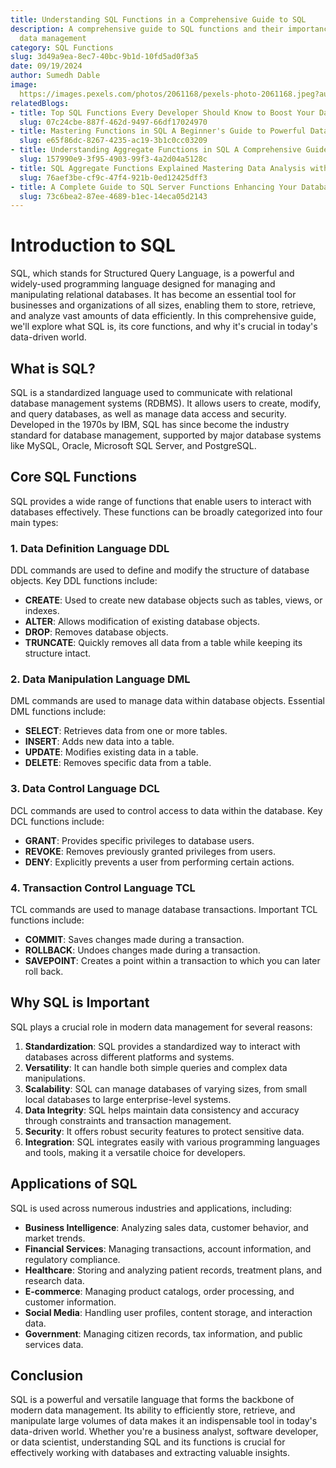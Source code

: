 ```yaml
---
title: Understanding SQL Functions in a Comprehensive Guide to SQL
description: A comprehensive guide to SQL functions and their importance in modern
  data management
category: SQL Functions
slug: 3d49a9ea-8ec7-40bc-9b1d-10fd5ad0f3a5
date: 09/19/2024
author: Sumedh Dable
image: 
  https://images.pexels.com/photos/2061168/pexels-photo-2061168.jpeg?auto=compress&cs=tinysrgb&w=600
relatedBlogs:
- title: Top SQL Functions Every Developer Should Know to Boost Your Database Skills
  slug: 07c24cbe-887f-462d-9497-66df17024970
- title: Mastering Functions in SQL A Beginner's Guide to Powerful Data Manipulation
  slug: e65f86dc-8267-4235-ac19-3b1c0cc03209
- title: Understanding Aggregate Functions in SQL A Comprehensive Guide
  slug: 157990e9-3f95-4903-99f3-4a2d04a5128c
- title: SQL Aggregate Functions Explained Mastering Data Analysis with SQL
  slug: 76aef3be-cf9c-47f4-921b-0ed12425dff3
- title: A Complete Guide to SQL Server Functions Enhancing Your Database Queries
  slug: 73c6bea2-87ee-4689-b1ec-14eca05d2143
---
```


# Introduction to SQL

SQL, which stands for Structured Query Language, is a powerful and widely-used programming language designed for managing and manipulating relational databases. It has become an essential tool for businesses and organizations of all sizes, enabling them to store, retrieve, and analyze vast amounts of data efficiently. In this comprehensive guide, we'll explore what SQL is, its core functions, and why it's crucial in today's data-driven world.

## What is SQL?

SQL is a standardized language used to communicate with relational database management systems (RDBMS). It allows users to create, modify, and query databases, as well as manage data access and security. Developed in the 1970s by IBM, SQL has since become the industry standard for database management, supported by major database systems like MySQL, Oracle, Microsoft SQL Server, and PostgreSQL.

## Core SQL Functions

SQL provides a wide range of functions that enable users to interact with databases effectively. These functions can be broadly categorized into four main types:

### 1. Data Definition Language DDL

DDL commands are used to define and modify the structure of database objects. Key DDL functions include:
- **CREATE**: Used to create new database objects such as tables, views, or indexes.
- **ALTER**: Allows modification of existing database objects.
- **DROP**: Removes database objects.
- **TRUNCATE**: Quickly removes all data from a table while keeping its structure intact.

### 2. Data Manipulation Language DML

DML commands are used to manage data within database objects. Essential DML functions include:
- **SELECT**: Retrieves data from one or more tables.
- **INSERT**: Adds new data into a table.
- **UPDATE**: Modifies existing data in a table.
- **DELETE**: Removes specific data from a table.

### 3. Data Control Language DCL

DCL commands are used to control access to data within the database. Key DCL functions include:
- **GRANT**: Provides specific privileges to database users.
- **REVOKE**: Removes previously granted privileges from users.
- **DENY**: Explicitly prevents a user from performing certain actions.

### 4. Transaction Control Language TCL

TCL commands are used to manage database transactions. Important TCL functions include:
- **COMMIT**: Saves changes made during a transaction.
- **ROLLBACK**: Undoes changes made during a transaction.
- **SAVEPOINT**: Creates a point within a transaction to which you can later roll back.

## Why SQL is Important

SQL plays a crucial role in modern data management for several reasons:
1. **Standardization**: SQL provides a standardized way to interact with databases across different platforms and systems.
2. **Versatility**: It can handle both simple queries and complex data manipulations.
3. **Scalability**: SQL can manage databases of varying sizes, from small local databases to large enterprise-level systems.
4. **Data Integrity**: SQL helps maintain data consistency and accuracy through constraints and transaction management.
5. **Security**: It offers robust security features to protect sensitive data.
6. **Integration**: SQL integrates easily with various programming languages and tools, making it a versatile choice for developers.

## Applications of SQL

SQL is used across numerous industries and applications, including:
- **Business Intelligence**: Analyzing sales data, customer behavior, and market trends.
- **Financial Services**: Managing transactions, account information, and regulatory compliance.
- **Healthcare**: Storing and analyzing patient records, treatment plans, and research data.
- **E-commerce**: Managing product catalogs, order processing, and customer information.
- **Social Media**: Handling user profiles, content storage, and interaction data.
- **Government**: Managing citizen records, tax information, and public services data.

## Conclusion

SQL is a powerful and versatile language that forms the backbone of modern data management. Its ability to efficiently store, retrieve, and manipulate large volumes of data makes it an indispensable tool in today's data-driven world. Whether you're a business analyst, software developer, or data scientist, understanding SQL and its functions is crucial for effectively working with databases and extracting valuable insights.